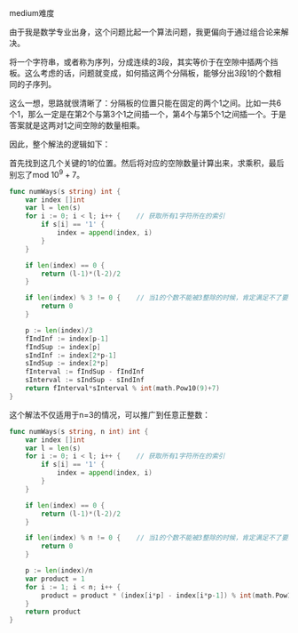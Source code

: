 medium难度

由于我是数学专业出身，这个问题比起一个算法问题，我更偏向于通过组合论来解决。

将一个字符串，或者称为序列，分成连续的3段，其实等价于在空隙中插两个挡板。这么考虑的话，问题就变成，如何插这两个分隔板，能够分出3段1的个数相同的子序列。

这么一想，思路就很清晰了：分隔板的位置只能在固定的两个1之间。比如一共6个1，那么一定是在第2个与第3个1之间插一个，第4个与第5个1之间插一个。于是答案就是这两对1之间空隙的数量相乘。

因此，整个解法的逻辑如下：

首先找到这几个关键的1的位置。然后将对应的空隙数量计算出来，求乘积，最后别忘了mod $10^9+7$。

```go
func numWays(s string) int {
	var index []int
	var l = len(s)
	for i := 0; i < l; i++ {	// 获取所有1字符所在的索引
		if s[i] == '1' {
			index = append(index, i)
		}
	}

	if len(index) == 0 {
		return (l-1)*(l-2)/2
	}

	if len(index) % 3 != 0 {	// 当1的个数不能被3整除的时候，肯定满足不了要求
		return 0
	}

	p := len(index)/3
	fIndInf := index[p-1]
	fIndSup := index[p]
	sIndInf := index[2*p-1]
	sIndSup := index[2*p]
	fInterval := fIndSup - fIndInf
	sInterval := sIndSup - sIndInf
	return fInterval*sInterval % int(math.Pow10(9)+7)
}
```


这个解法不仅适用于n=3的情况，可以推广到任意正整数：

```go
func numWays(s string, n int) int {
	var index []int
	var l = len(s)
	for i := 0; i < l; i++ {	// 获取所有1字符所在的索引
		if s[i] == '1' {
			index = append(index, i)
		}
	}

	if len(index) == 0 {
		return (l-1)*(l-2)/2
	}

	if len(index) % n != 0 {	// 当1的个数不能被3整除的时候，肯定满足不了要求
		return 0
	}

	p := len(index)/n
	var product = 1
	for i := 1; i < n; i++ {
		product = product * (index[i*p] - index[i*p-1]) % int(math.Pow10(9)+7)
	}
	return product
}
```

